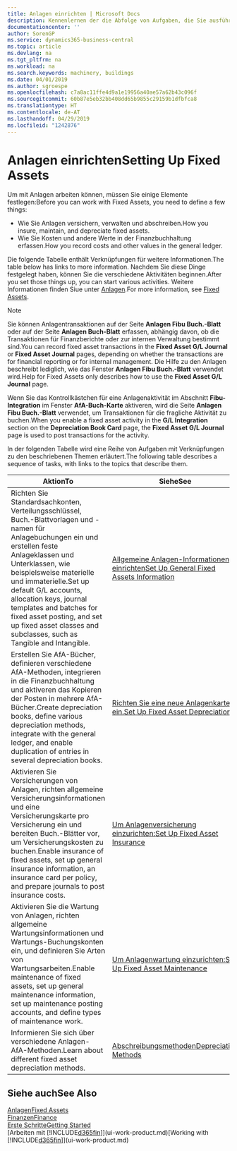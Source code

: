 ```yaml
---
title: Anlagen einrichten | Microsoft Docs
description: Kennenlernen der die Abfolge von Aufgaben, die Sie ausführen müssen, um Anlagen einzurichten, wie Arbeitsplätze oder Gebäude.
documentationcenter: ''
author: SorenGP
ms.service: dynamics365-business-central
ms.topic: article
ms.devlang: na
ms.tgt_pltfrm: na
ms.workload: na
ms.search.keywords: machinery, buildings
ms.date: 04/01/2019
ms.author: sgroespe
ms.openlocfilehash: c7a8ac11ffe4d9a1e19956a40ae57a62b43c096f
ms.sourcegitcommit: 60b87e5eb32bb408dd65b9855c29159b1dfbfca8
ms.translationtype: HT
ms.contentlocale: de-AT
ms.lasthandoff: 04/29/2019
ms.locfileid: "1242876"
---
```

# <a name="setting-up-fixed-assets"></a><span data-ttu-id="32a92-103">Anlagen einrichten</span><span class="sxs-lookup"><span data-stu-id="32a92-103">Setting Up Fixed Assets</span></span>
<span data-ttu-id="32a92-104">Um mit Anlagen arbeiten können, müssen Sie einige Elemente festlegen:</span><span class="sxs-lookup"><span data-stu-id="32a92-104">Before you can work with Fixed Assets, you need to define a few things:</span></span>  

* <span data-ttu-id="32a92-105">Wie Sie Anlagen versichern, verwalten und abschreiben.</span><span class="sxs-lookup"><span data-stu-id="32a92-105">How you insure, maintain, and depreciate fixed assets.</span></span>  
* <span data-ttu-id="32a92-106">Wie Sie Kosten und andere Werte in der Finanzbuchhaltung erfassen.</span><span class="sxs-lookup"><span data-stu-id="32a92-106">How you record costs and other values in the general ledger.</span></span>  

<span data-ttu-id="32a92-107">Die folgende Tabelle enthält Verknüpfungen für weitere Informationen.</span><span class="sxs-lookup"><span data-stu-id="32a92-107">The table below has links to more information.</span></span> <span data-ttu-id="32a92-108">Nachdem Sie diese Dinge festgelegt haben, können Sie die verschiedene Aktivitäten beginnen.</span><span class="sxs-lookup"><span data-stu-id="32a92-108">After you set those things up, you can start various activities.</span></span> <span data-ttu-id="32a92-109">Weitere Informationen finden Siue unter [Anlagen](fa-manage.md).</span><span class="sxs-lookup"><span data-stu-id="32a92-109">For more information, see [Fixed Assets](fa-manage.md).</span></span>  

> [!NOTE]  
>   <span data-ttu-id="32a92-110">Sie können Anlagentransaktionen auf der Seite **Anlagen Fibu Buch.-Blatt** oder auf der Seite **Anlagen Buch-Blatt** erfassen, abhängig davon, ob die Transaktionen für Finanzberichte oder zur internen Verwaltung bestimmt sind.</span><span class="sxs-lookup"><span data-stu-id="32a92-110">You can record fixed asset transactions in the **Fixed Asset G/L Journal** or **Fixed Asset Journal** pages, depending on whether the transactions are for financial reporting or for internal management.</span></span> <span data-ttu-id="32a92-111">Die Hilfe zu den Anlagen beschreibt lediglich, wie das Fenster **Anlagen Fibu Buch.-Blatt** verwendet wird.</span><span class="sxs-lookup"><span data-stu-id="32a92-111">Help for Fixed Assets only describes how to use the **Fixed Asset G/L Journal** page.</span></span>  

<span data-ttu-id="32a92-112">Wenn Sie das Kontrollkästchen für eine Anlagenaktivität im Abschnitt **Fibu-Integration** im Fenster **AfA-Buch-Karte** aktiveren, wird die Seite **Anlagen Fibu Buch.-Blatt** verwendet, um Transaktionen für die fragliche Aktivität zu buchen.</span><span class="sxs-lookup"><span data-stu-id="32a92-112">When you enable a fixed asset activity in the **G/L Integration** section on the **Depreciation Book Card** page, the **Fixed Asset G/L Journal** page is used to post transactions for the activity.</span></span>

<span data-ttu-id="32a92-113">In der folgenden Tabelle wird eine Reihe von Aufgaben mit Verknüpfungen zu den beschriebenen Themen erläutert.</span><span class="sxs-lookup"><span data-stu-id="32a92-113">The following table describes a sequence of tasks, with links to the topics that describe them.</span></span>  

| <span data-ttu-id="32a92-114">Aktion</span><span class="sxs-lookup"><span data-stu-id="32a92-114">To</span></span> | <span data-ttu-id="32a92-115">Siehe</span><span class="sxs-lookup"><span data-stu-id="32a92-115">See</span></span> |
| --- | --- |
| <span data-ttu-id="32a92-116">Richten Sie Standardsachkonten, Verteilungsschlüssel, Buch.-Blattvorlagen und - namen für Anlagebuchungen ein und erstellen feste Anlageklassen und Unterklassen, wie beispielsweise materielle und immaterielle.</span><span class="sxs-lookup"><span data-stu-id="32a92-116">Set up default G/L accounts, allocation keys, journal templates and batches for fixed asset posting, and set up fixed asset classes and subclasses, such as Tangible and Intangible.</span></span> |[<span data-ttu-id="32a92-117">Allgemeine Anlagen-Informationen einrichten</span><span class="sxs-lookup"><span data-stu-id="32a92-117">Set Up General Fixed Assets Information</span></span>](fa-how-setup-general.md) |
| <span data-ttu-id="32a92-118">Erstellen Sie AfA-Bücher, definieren verschiedene AfA-Methoden, integrieren in die Finanzbuchhaltung und aktiveren das Kopieren der Posten in mehrere AfA-Bücher.</span><span class="sxs-lookup"><span data-stu-id="32a92-118">Create depreciation books, define various depreciation methods, integrate with the general ledger, and enable duplication of entries in several depreciation books.</span></span> |[<span data-ttu-id="32a92-119">Richten Sie eine neue Anlagenkarte ein.</span><span class="sxs-lookup"><span data-stu-id="32a92-119">Set Up Fixed Asset Depreciation</span></span>](fa-how-setup-depreciation.md) |
| <span data-ttu-id="32a92-120">Aktivieren Sie Versicherungen von Anlagen, richten allgemeine Versicherungsinformationen und eine Versicherungskarte pro Versicherung ein und bereiten Buch.-Blätter vor, um Versicherungskosten zu buchen.</span><span class="sxs-lookup"><span data-stu-id="32a92-120">Enable insurance of fixed assets, set up general insurance information, an insurance card per policy, and prepare journals to post insurance costs.</span></span> |[<span data-ttu-id="32a92-121">Um Anlagenversicherung einzurichten:</span><span class="sxs-lookup"><span data-stu-id="32a92-121">Set Up Fixed Asset Insurance</span></span>](fa-how-setup-insurance.md) |
| <span data-ttu-id="32a92-122">Aktivieren Sie die Wartung von Anlagen, richten allgemeine Wartungsinformationen und Wartungs-Buchungskonten ein, und definieren Sie Arten von Wartungsarbeiten.</span><span class="sxs-lookup"><span data-stu-id="32a92-122">Enable maintenance of fixed assets, set up general maintenance information, set up maintenance posting accounts, and define types of maintenance work.</span></span> |[<span data-ttu-id="32a92-123">Um Anlagenwartung einzurichten:</span><span class="sxs-lookup"><span data-stu-id="32a92-123">Set Up Fixed Asset Maintenance</span></span>](fa-how-setup-maintenance.md) |
| <span data-ttu-id="32a92-124">Informieren Sie sich über verschiedene Anlagen-AfA-Methoden.</span><span class="sxs-lookup"><span data-stu-id="32a92-124">Learn about different fixed asset depreciation methods.</span></span> |[<span data-ttu-id="32a92-125">Abschreibungsmethoden</span><span class="sxs-lookup"><span data-stu-id="32a92-125">Depreciation Methods</span></span>](fa-depreciation-methods.md) |

## <a name="see-also"></a><span data-ttu-id="32a92-126">Siehe auch</span><span class="sxs-lookup"><span data-stu-id="32a92-126">See Also</span></span>
[<span data-ttu-id="32a92-127">Anlagen</span><span class="sxs-lookup"><span data-stu-id="32a92-127">Fixed Assets</span></span>](fa-manage.md)  
[<span data-ttu-id="32a92-128">Finanzen</span><span class="sxs-lookup"><span data-stu-id="32a92-128">Finance</span></span>](finance.md)  
[<span data-ttu-id="32a92-129">Erste Schritte</span><span class="sxs-lookup"><span data-stu-id="32a92-129">Getting Started</span></span>](product-get-started.md)  
<span data-ttu-id="32a92-130">[Arbeiten mit [!INCLUDE[d365fin](includes/d365fin_md.md)]](ui-work-product.md)</span><span class="sxs-lookup"><span data-stu-id="32a92-130">[Working with [!INCLUDE[d365fin](includes/d365fin_md.md)]](ui-work-product.md)</span></span>
